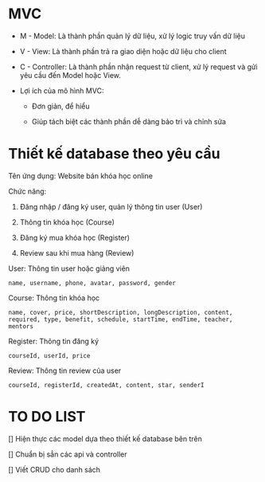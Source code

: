 # MVC

- M - Model: Là thành phần quản lý dữ liệu, xử lý logic truy vấn dữ liệu

- V - View: Là thành phần trả ra giao diện hoặc dữ liệu cho client

- C - Controller: Là thành phần nhận request từ client, xử lý request và gửi yêu cầu đến Model hoặc View.

- Lợi ích của mô hình MVC:

    - Đơn giản, để hiểu

    - Giúp tách biệt các thành phần dễ dàng bảo trì và chỉnh sửa


# Thiết kế database theo yêu cầu

Tên ứng dụng: Website bán khóa học online

Chức năng:

1. Đăng nhập / đăng ký user, quản lý thông tin user (User)

2. Thông tin khóa học (Course)

3. Đăng ký mua khóa học (Register)

4. Review sau khi mua hàng (Review)


User: Thông tin user hoặc giảng viên

    name, username, phone, avatar, password, gender

Course: Thông tin khóa học

    name, cover, price, shortDescription, longDescription, content, required, type, benefit, schedule, startTime, endTime, teacher, mentors

Register: Thông tin đăng ký

    courseId, userId, price

Review: Thông tin review của user

    courseId, registerId, createdAt, content, star, senderI

# TO DO LIST

[] Hiện thực các model dựa theo thiết kế database bên trên

[] Chuẩn bị sẳn các api và controller

[] Viết CRUD cho danh sách 